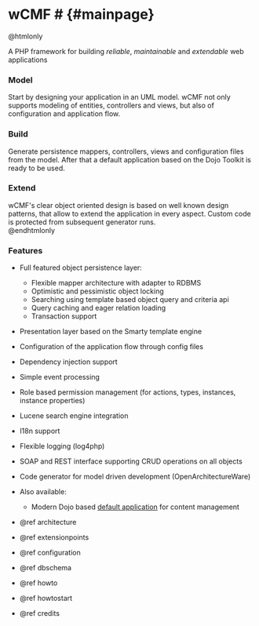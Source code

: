 # wCMF # {#mainpage}


@htmlonly
<div class="jumbotron">
  <p>A PHP framework for building <em>reliable</em>, <em>maintainable</em> and <em>extendable</em> web applications</p>
</div>

<div class="row">
  <div class="col-md-4"><h3><i class="fa fa-sitemap fa-2x pull-left"></i> Model</h3>
    Start by designing your application in an UML model. wCMF not only supports modeling of entities, controllers and views, but also of configuration and application flow.
  </div>
  <div class="col-md-4"><h3><i class="fa fa-gears fa-2x pull-left"></i> Build</h3>
    Generate persistence mappers, controllers, views and configuration files from the model. After that a default application based on the Dojo Toolkit is ready to be used.
  </div>
  <div class="col-md-4"><h3><i class="fa fa-expand fa-2x pull-left"></i> Extend</h3>
    wCMF's clear object oriented design is based on well known design patterns, that allow to extend the application in every aspect. Custom code is protected from subsequent generator runs.
  </div>
</div>
@endhtmlonly

### Features ###

- Full featured object persistence layer:
  - Flexible mapper architecture with adapter to RDBMS
  - Optimistic and pessimistic object locking
  - Searching using template based object query and criteria api
  - Query caching and eager relation loading
  - Transaction support
- Presentation layer based on the Smarty template engine
- Configuration of the application flow through config files
- Dependency injection support
- Simple event processing
- Role based permission management (for actions, types, instances, instance properties)
- Lucene search engine integration
- I18n support
- Flexible logging (log4php)
- SOAP and REST interface supporting CRUD operations on all objects
- Code generator for model driven development (OpenArchitectureWare)
- Also available:
  - Modern Dojo based [default application](https://github.com/iherwig/wcmf-default-app) for content management





- @ref architecture
- @ref extensionpoints
- @ref configuration
- @ref dbschema
- @ref howto
- @ref howtostart
- @ref credits
